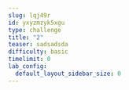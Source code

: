 ```yaml
---
slug: lqj49r
id: yxyzmzyk5xgu
type: challenge
title: "2"
teaser: sadsadsda
difficulty: basic
timelimit: 0
lab_config:
  default_layout_sidebar_size: 0
---
```


